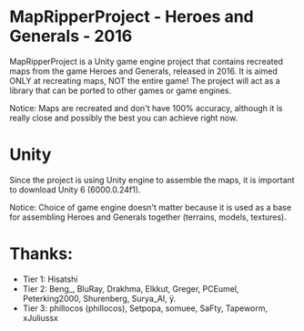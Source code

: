 # MapRipperProject - Heroes and Generals - 2016
MapRipperProject is a Unity game engine project that contains recreated maps from the game Heroes and Generals, released in 2016. It is aimed ONLY at recreating maps, NOT the entire game! The project will act as a library that can be ported to other games or game engines.

Notice: Maps are recreated and don't have 100% accuracy, although it is really close and possibly the best you can achieve right now.

# Unity
Since the project is using Unity engine to assemble the maps, it is important to download Unity 6 (6000.0.24f1).

Notice: Choice of game engine doesn't matter because it is used as a base for assembling Heroes and Generals together (terrains, models, textures).

# Thanks:
- Tier 1: Hisatshi
- Tier 2: Beng_, BluRay, Drakhma, Elkkut, Greger, PCEumel, Peterking2000, Shurenberg, Surya_AI, ÿ.
- Tier 3: phillocos (phillocos), Setpopa, somuee, SaFty, Tapeworm, xJuliussx
